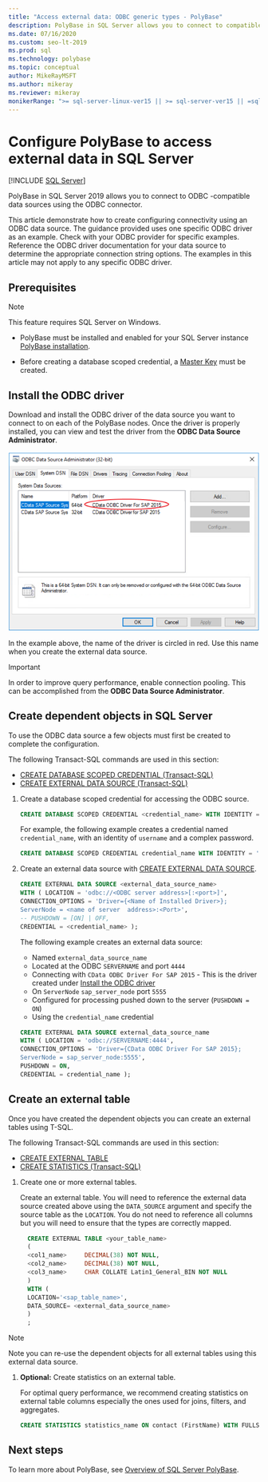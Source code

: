 ```yaml
---
title: "Access external data: ODBC generic types - PolyBase"
description: PolyBase in SQL Server allows you to connect to compatible data sources through the ODBC connector. Install the ODBC driver and create external tables.
ms.date: 07/16/2020
ms.custom: seo-lt-2019
ms.prod: sql
ms.technology: polybase
ms.topic: conceptual
author: MikeRayMSFT
ms.author: mikeray
ms.reviewer: mikeray
monikerRange: ">= sql-server-linux-ver15 || >= sql-server-ver15 || =sqlallproducts-allversions"
---
```

# Configure PolyBase to access external data in SQL Server

 [!INCLUDE [SQL Server](../../includes/applies-to-version/sqlserver.md)]

PolyBase in SQL Server 2019 allows you to connect to ODBC -compatible data sources using the ODBC connector.

This article demonstrate how to create configuring connectivity using an ODBC data source. The guidance provided uses one specific ODBC driver as an example. Check with your ODBC provider for specific examples. Reference the ODBC driver documentation for your data source to determine the appropriate connection string options. The examples in this article may not apply to any specific ODBC driver.

## Prerequisites

>[!NOTE]
>This feature requires SQL Server on Windows.

* PolyBase must be installed and enabled for your SQL Server instance [PolyBase installation](polybase-installation.md).

* Before creating a database scoped credential, a [Master Key](../../t-sql/statements/create-master-key-transact-sql.md) must be created.

## Install the ODBC driver

Download and install the ODBC driver of the data source you want to connect to on each of the PolyBase nodes. Once the driver is properly installed, you can view and test the driver from the **ODBC Data Source Administrator**.

![PolyBase scale-out groups](../../relational-databases/polybase/media/polybase-odbc-admin.png) 

In the example above, the name of the driver is circled in red. Use this name when you create the external data source.

> [!IMPORTANT]
> In order to improve query performance, enable connection pooling. This can be accomplished from the **ODBC Data Source Administrator**.

## Create dependent objects in SQL Server

To use the ODBC data source a few objects must first be created to complete the configuration.

The following Transact-SQL commands are used in this section:

* [CREATE DATABASE SCOPED CREDENTIAL (Transact-SQL)](../../t-sql/statements/create-database-scoped-credential-transact-sql.md)
* [CREATE EXTERNAL DATA SOURCE (Transact-SQL)](../../t-sql/statements/create-external-data-source-transact-sql.md) 

1. Create a database scoped credential for accessing the ODBC source.

    ```sql
    CREATE DATABASE SCOPED CREDENTIAL <credential_name> WITH IDENTITY = '<username>', Secret = '<password>';
    ```

    For example, the following example creates a credential named `credential_name`, with an identity of `username` and a complex password.

    ```sql
    CREATE DATABASE SCOPED CREDENTIAL credential_name WITH IDENTITY = 'username', Secret = 'BycA4ZjrE#*2W%!';
    ```

1. Create an external data source with [CREATE EXTERNAL DATA SOURCE](../../t-sql/statements/create-external-data-source-transact-sql.md).

    ```sql
    CREATE EXTERNAL DATA SOURCE <external_data_source_name>
    WITH ( LOCATION = 'odbc://<ODBC server address>[:<port>]',
    CONNECTION_OPTIONS = 'Driver={<Name of Installed Driver>};
    ServerNode = <name of server  address>:<Port>',
    -- PUSHDOWN = [ON] | OFF,
    CREDENTIAL = <credential_name> );
    ```

    The following example creates an external data source:
    * Named `external_data_source_name`
    * Located at the ODBC `SERVERNAME` and port `4444`
    * Connecting with `CData ODBC Driver For SAP 2015` - This is the driver created under [Install the ODBC driver](#install-the-odbc-driver)
    * On `ServerNode` `sap_server_node` port `5555`
    * Configured for processing pushed down to the server (`PUSHDOWN = ON`)
    * Using the `credential_name` credential

    ```sql
    CREATE EXTERNAL DATA SOURCE external_data_source_name
    WITH ( LOCATION = 'odbc://SERVERNAME:4444',
    CONNECTION_OPTIONS = 'Driver={CData ODBC Driver For SAP 2015};
    ServerNode = sap_server_node:5555',
    PUSHDOWN = ON,
    CREDENTIAL = credential_name );
    ```
    
## Create an external table

Once you have created the dependent objects you can create an external tables using T-SQL. 

The following Transact-SQL commands are used in this section:
* [CREATE EXTERNAL TABLE](../../t-sql/statements/create-external-table-transact-sql.md)
* [CREATE STATISTICS (Transact-SQL)](../../t-sql/statements/create-statistics-transact-sql.md)

1. Create one or more external tables.

   Create an external table. You will need to reference the external data source created above using the `DATA_SOURCE` argument and specify the source table as the `LOCATION`. You do not need to reference all columns but you will need to ensure that the types are correctly mapped.  

   ```sql
     CREATE EXTERNAL TABLE <your_table_name>
     (
     <col1_name>     DECIMAL(38) NOT NULL,
     <col2_name>     DECIMAL(38) NOT NULL,
     <col3_name>     CHAR COLLATE Latin1_General_BIN NOT NULL
     )
     WITH (
     LOCATION='<sap_table_name>',
     DATA_SOURCE= <external_data_source_name>
     )
     ;
   ```

> [!NOTE]
   > Note you can re-use the dependent objects for all external tables using this external data source.

1. **Optional:** Create statistics on an external table.

    For optimal query performance, we recommend creating statistics on external table columns especially the ones used for joins, filters, and aggregates.

    ```sql
    CREATE STATISTICS statistics_name ON contact (FirstName) WITH FULLSCAN; 
    ```
    
## Next steps

To learn more about PolyBase, see [Overview of SQL Server PolyBase](polybase-guide.md).
